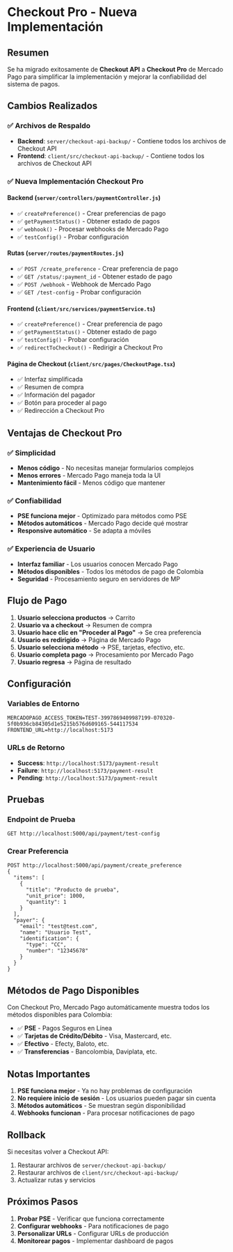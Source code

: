# Checkout Pro - Nueva Implementación

## Resumen

Se ha migrado exitosamente de **Checkout API** a **Checkout Pro** de Mercado Pago para simplificar la implementación y mejorar la confiabilidad del sistema de pagos.

## Cambios Realizados

### ✅ Archivos de Respaldo
- **Backend**: `server/checkout-api-backup/` - Contiene todos los archivos de Checkout API
- **Frontend**: `client/src/checkout-api-backup/` - Contiene todos los archivos de Checkout API

### ✅ Nueva Implementación Checkout Pro

#### Backend (`server/controllers/paymentController.js`)
- ✅ `createPreference()` - Crear preferencias de pago
- ✅ `getPaymentStatus()` - Obtener estado de pagos
- ✅ `webhook()` - Procesar webhooks de Mercado Pago
- ✅ `testConfig()` - Probar configuración

#### Rutas (`server/routes/paymentRoutes.js`)
- ✅ `POST /create_preference` - Crear preferencia de pago
- ✅ `GET /status/:payment_id` - Obtener estado de pago
- ✅ `POST /webhook` - Webhook de Mercado Pago
- ✅ `GET /test-config` - Probar configuración

#### Frontend (`client/src/services/paymentService.ts`)
- ✅ `createPreference()` - Crear preferencia de pago
- ✅ `getPaymentStatus()` - Obtener estado de pago
- ✅ `testConfig()` - Probar configuración
- ✅ `redirectToCheckout()` - Redirigir a Checkout Pro

#### Página de Checkout (`client/src/pages/CheckoutPage.tsx`)
- ✅ Interfaz simplificada
- ✅ Resumen de compra
- ✅ Información del pagador
- ✅ Botón para proceder al pago
- ✅ Redirección a Checkout Pro

## Ventajas de Checkout Pro

### ✅ Simplicidad
- **Menos código** - No necesitas manejar formularios complejos
- **Menos errores** - Mercado Pago maneja toda la UI
- **Mantenimiento fácil** - Menos código que mantener

### ✅ Confiabilidad
- **PSE funciona mejor** - Optimizado para métodos como PSE
- **Métodos automáticos** - Mercado Pago decide qué mostrar
- **Responsive automático** - Se adapta a móviles

### ✅ Experiencia de Usuario
- **Interfaz familiar** - Los usuarios conocen Mercado Pago
- **Métodos disponibles** - Todos los métodos de pago de Colombia
- **Seguridad** - Procesamiento seguro en servidores de MP

## Flujo de Pago

1. **Usuario selecciona productos** → Carrito
2. **Usuario va a checkout** → Resumen de compra
3. **Usuario hace clic en "Proceder al Pago"** → Se crea preferencia
4. **Usuario es redirigido** → Página de Mercado Pago
5. **Usuario selecciona método** → PSE, tarjetas, efectivo, etc.
6. **Usuario completa pago** → Procesamiento por Mercado Pago
7. **Usuario regresa** → Página de resultado

## Configuración

### Variables de Entorno
```env
MERCADOPAGO_ACCESS_TOKEN=TEST-3997869409987199-070320-5f0b936cb84305d1e5215b576d609165-544117534
FRONTEND_URL=http://localhost:5173
```

### URLs de Retorno
- **Success**: `http://localhost:5173/payment-result`
- **Failure**: `http://localhost:5173/payment-result`
- **Pending**: `http://localhost:5173/payment-result`

## Pruebas

### Endpoint de Prueba
```
GET http://localhost:5000/api/payment/test-config
```

### Crear Preferencia
```
POST http://localhost:5000/api/payment/create_preference
{
  "items": [
    {
      "title": "Producto de prueba",
      "unit_price": 1000,
      "quantity": 1
    }
  ],
  "payer": {
    "email": "test@test.com",
    "name": "Usuario Test",
    "identification": {
      "type": "CC",
      "number": "12345678"
    }
  }
}
```

## Métodos de Pago Disponibles

Con Checkout Pro, Mercado Pago automáticamente muestra todos los métodos disponibles para Colombia:

- ✅ **PSE** - Pagos Seguros en Línea
- ✅ **Tarjetas de Crédito/Débito** - Visa, Mastercard, etc.
- ✅ **Efectivo** - Efecty, Baloto, etc.
- ✅ **Transferencias** - Bancolombia, Daviplata, etc.

## Notas Importantes

1. **PSE funciona mejor** - Ya no hay problemas de configuración
2. **No requiere inicio de sesión** - Los usuarios pueden pagar sin cuenta
3. **Métodos automáticos** - Se muestran según disponibilidad
4. **Webhooks funcionan** - Para procesar notificaciones de pago

## Rollback

Si necesitas volver a Checkout API:
1. Restaurar archivos de `server/checkout-api-backup/`
2. Restaurar archivos de `client/src/checkout-api-backup/`
3. Actualizar rutas y servicios

## Próximos Pasos

1. **Probar PSE** - Verificar que funciona correctamente
2. **Configurar webhooks** - Para notificaciones de pago
3. **Personalizar URLs** - Configurar URLs de producción
4. **Monitorear pagos** - Implementar dashboard de pagos 
